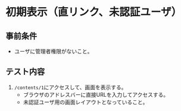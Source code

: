 # 初期表示（直リンク、未認証ユーザ）

## 事前条件
- ユーザに管理者権限がないこと。

## テスト内容
1. `/contents/1`にアクセスして、画面を表示する。
    - ブラウザのアドレスバーに直接URLを入力してアクセスする。
    - 未認証ユーザ用の画面レイアウトとなっていること。
